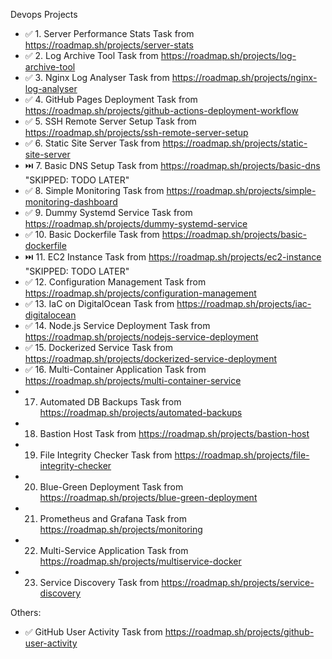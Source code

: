 Devops Projects
- ✅ 1. Server Performance Stats Task from https://roadmap.sh/projects/server-stats
- ✅ 2. Log Archive Tool Task from https://roadmap.sh/projects/log-archive-tool
- ✅ 3. Nginx Log Analyser Task from https://roadmap.sh/projects/nginx-log-analyser
- ✅ 4. GitHub Pages Deployment Task from https://roadmap.sh/projects/github-actions-deployment-workflow
- ✅ 5. SSH Remote Server Setup Task from https://roadmap.sh/projects/ssh-remote-server-setup
- ✅ 6. Static Site Server Task from https://roadmap.sh/projects/static-site-server
- ⏭️ 7. Basic DNS Setup Task from https://roadmap.sh/projects/basic-dns  "SKIPPED: TODO LATER"
- ✅ 8. Simple Monitoring Task from https://roadmap.sh/projects/simple-monitoring-dashboard
- ✅ 9. Dummy Systemd Service Task from https://roadmap.sh/projects/dummy-systemd-service
- ✅ 10. Basic Dockerfile Task from https://roadmap.sh/projects/basic-dockerfile
- ⏭️ 11. EC2 Instance Task from https://roadmap.sh/projects/ec2-instance "SKIPPED: TODO LATER"
- ✅ 12. Configuration Management Task from https://roadmap.sh/projects/configuration-management
- ✅ 13. IaC on DigitalOcean Task from https://roadmap.sh/projects/iac-digitalocean
- ✅ 14. Node.js Service Deployment Task from https://roadmap.sh/projects/nodejs-service-deployment
- ✅ 15. Dockerized Service Task from https://roadmap.sh/projects/dockerized-service-deployment
- ✅ 16. Multi-Container Application Task from https://roadmap.sh/projects/multi-container-service
- 17. Automated DB Backups Task from https://roadmap.sh/projects/automated-backups
- 18. Bastion Host Task from https://roadmap.sh/projects/bastion-host
- 19. File Integrity Checker Task from https://roadmap.sh/projects/file-integrity-checker
- 20. Blue-Green Deployment Task from https://roadmap.sh/projects/blue-green-deployment
- 21. Prometheus and Grafana Task from https://roadmap.sh/projects/monitoring
- 22. Multi-Service Application Task from https://roadmap.sh/projects/multiservice-docker
- 23. Service Discovery Task from https://roadmap.sh/projects/service-discovery

Others:
- ✅ GitHub User Activity Task from https://roadmap.sh/projects/github-user-activity